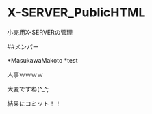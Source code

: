 # X-SERVER_PublicHTML
小売用X-SERVERの管理



##メンバー

*MasukawaMakoto
*test

人事ｗｗｗｗ

大変ですね(^_^;

結果にコミット！！
